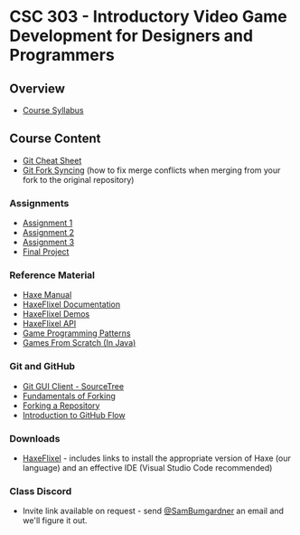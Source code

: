 # CSC 303 - Introductory Video Game Development for Designers and Programmers

## Overview
 * [Course Syllabus](syllabus.md)

## Course Content
 * [Git Cheat Sheet](lectures/git_cheat_sheet.md)
 * [Git Fork Syncing](lectures/git_fork_syncing.md) (how to fix merge conflicts when merging from your fork to the original repository)

### Assignments
 * [Assignment 1](assignments/Assignment_1.md)
 * [Assignment 2](assignments/Assignment_2.md)
 * [Assignment 3](assignments/Assignment_3.md)
 * [Final Project](project.md)

### Reference Material
 * [Haxe Manual](https://haxe.org/manual/introduction.html)
 * [HaxeFlixel Documentation](http://haxeflixel.com/documentation/)
 * [HaxeFlixel Demos](http://haxeflixel.com/demos/)
 * [HaxeFlixel API](http://api.haxeflixel.com/flixel/)
 * [Game Programming Patterns](http://gameprogrammingpatterns.com/contents.html)
 * [Games From Scratch (In Java)](http://fivedots.coe.psu.ac.th/~ad/jg/)

### Git and GitHub
 * [Git GUI Client - SourceTree](https://www.atlassian.com/software/sourcetree/overview/)
 * [Fundamentals of Forking](https://guides.github.com/activities/forking/)
 * [Forking a Repository](https://help.github.com/articles/fork-a-repo/)
 * [Introduction to GitHub Flow](https://guides.github.com/introduction/flow/)

### Downloads
 * [HaxeFlixel](http://haxeflixel.com/documentation/getting-started/) - includes links to install
the appropriate version of Haxe (our language) and an effective IDE (Visual Studio Code recommended)

### Class Discord
* Invite link available on request - send [@SamBumgardner](https://github.com/SamBumgardner) an email and we'll figure it out.